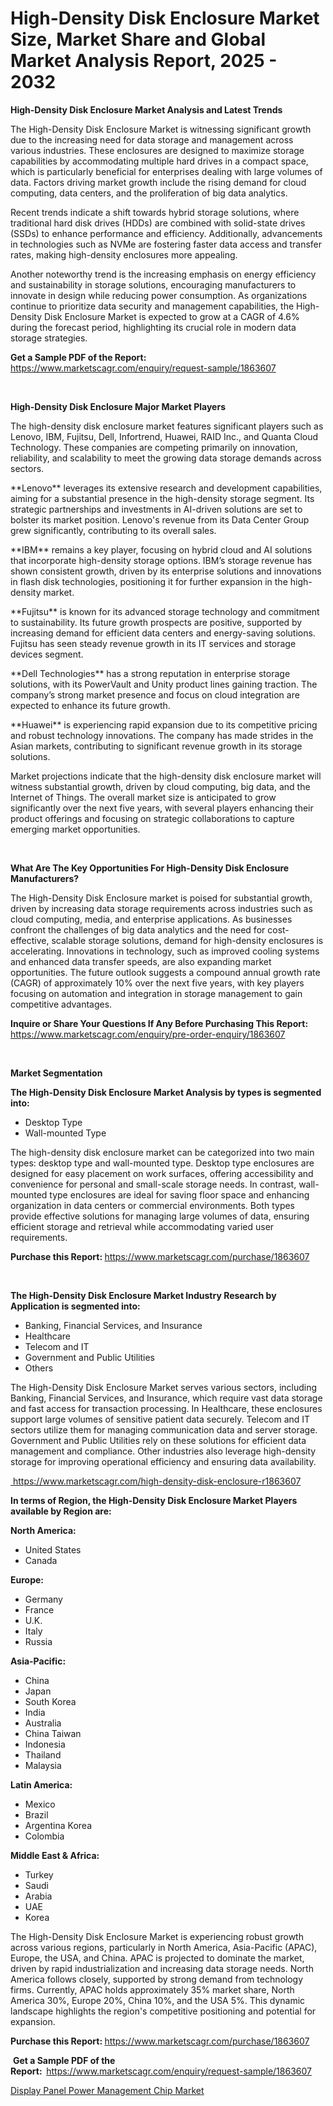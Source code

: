 <p><h1>High-Density Disk Enclosure Market Size, Market Share and Global Market Analysis Report, 2025 - 2032</h1></p><p><strong>High-Density Disk Enclosure Market Analysis and Latest Trends</strong></p>
<p><p>The High-Density Disk Enclosure Market is witnessing significant growth due to the increasing need for data storage and management across various industries. These enclosures are designed to maximize storage capabilities by accommodating multiple hard drives in a compact space, which is particularly beneficial for enterprises dealing with large volumes of data. Factors driving market growth include the rising demand for cloud computing, data centers, and the proliferation of big data analytics.</p><p>Recent trends indicate a shift towards hybrid storage solutions, where traditional hard disk drives (HDDs) are combined with solid-state drives (SSDs) to enhance performance and efficiency. Additionally, advancements in technologies such as NVMe are fostering faster data access and transfer rates, making high-density enclosures more appealing. </p><p>Another noteworthy trend is the increasing emphasis on energy efficiency and sustainability in storage solutions, encouraging manufacturers to innovate in design while reducing power consumption. As organizations continue to prioritize data security and management capabilities, the High-Density Disk Enclosure Market is expected to grow at a CAGR of 4.6% during the forecast period, highlighting its crucial role in modern data storage strategies.</p></p>
<p><strong>Get a Sample PDF of the Report:&nbsp;</strong> <a href="https://www.marketscagr.com/enquiry/request-sample/1863607?utm_campaign=3198&utm_medium=2&utm_source=Github&utm_content=ia&utm_term=07042025&utm_id=high-density-disk-enclosure">https://www.marketscagr.com/enquiry/request-sample/1863607</a></p>
<p>&nbsp;</p>
<p><strong>High-Density Disk Enclosure Major Market Players</strong></p>
<p><p>The high-density disk enclosure market features significant players such as Lenovo, IBM, Fujitsu, Dell, Infortrend, Huawei, RAID Inc., and Quanta Cloud Technology. These companies are competing primarily on innovation, reliability, and scalability to meet the growing data storage demands across sectors.</p><p>**Lenovo** leverages its extensive research and development capabilities, aiming for a substantial presence in the high-density storage segment. Its strategic partnerships and investments in AI-driven solutions are set to bolster its market position. Lenovo's revenue from its Data Center Group grew significantly, contributing to its overall sales.</p><p>**IBM** remains a key player, focusing on hybrid cloud and AI solutions that incorporate high-density storage options. IBM’s storage revenue has shown consistent growth, driven by its enterprise solutions and innovations in flash disk technologies, positioning it for further expansion in the high-density market.</p><p>**Fujitsu** is known for its advanced storage technology and commitment to sustainability. Its future growth prospects are positive, supported by increasing demand for efficient data centers and energy-saving solutions. Fujitsu has seen steady revenue growth in its IT services and storage devices segment.</p><p>**Dell Technologies** has a strong reputation in enterprise storage solutions, with its PowerVault and Unity product lines gaining traction. The company’s strong market presence and focus on cloud integration are expected to enhance its future growth.</p><p>**Huawei** is experiencing rapid expansion due to its competitive pricing and robust technology innovations. The company has made strides in the Asian markets, contributing to significant revenue growth in its storage solutions.</p><p>Market projections indicate that the high-density disk enclosure market will witness substantial growth, driven by cloud computing, big data, and the Internet of Things. The overall market size is anticipated to grow significantly over the next five years, with several players enhancing their product offerings and focusing on strategic collaborations to capture emerging market opportunities.</p></p>
<p>&nbsp;</p>
<p><strong>What Are The Key Opportunities For High-Density Disk Enclosure Manufacturers?</strong></p>
<p><p>The High-Density Disk Enclosure market is poised for substantial growth, driven by increasing data storage requirements across industries such as cloud computing, media, and enterprise applications. As businesses confront the challenges of big data analytics and the need for cost-effective, scalable storage solutions, demand for high-density enclosures is accelerating. Innovations in technology, such as improved cooling systems and enhanced data transfer speeds, are also expanding market opportunities. The future outlook suggests a compound annual growth rate (CAGR) of approximately 10% over the next five years, with key players focusing on automation and integration in storage management to gain competitive advantages.</p></p>
<p><strong>Inquire or Share Your Questions If Any Before Purchasing This Report:</strong> <a href="https://www.marketscagr.com/enquiry/pre-order-enquiry/1863607?utm_campaign=3198&utm_medium=2&utm_source=Github&utm_content=ia&utm_term=07042025&utm_id=high-density-disk-enclosure">https://www.marketscagr.com/enquiry/pre-order-enquiry/1863607</a></p>
<p>&nbsp;</p>
<p><strong>Market Segmentation</strong></p>
<p><strong>The High-Density Disk Enclosure Market Analysis by types is segmented into:</strong></p>
<p><ul><li>Desktop Type</li><li>Wall-mounted Type</li></ul></p>
<p><p>The high-density disk enclosure market can be categorized into two main types: desktop type and wall-mounted type. Desktop type enclosures are designed for easy placement on work surfaces, offering accessibility and convenience for personal and small-scale storage needs. In contrast, wall-mounted type enclosures are ideal for saving floor space and enhancing organization in data centers or commercial environments. Both types provide effective solutions for managing large volumes of data, ensuring efficient storage and retrieval while accommodating varied user requirements.</p></p>
<p><strong>Purchase this Report:&nbsp;</strong><a href="https://www.marketscagr.com/purchase/1863607?utm_campaign=3198&utm_medium=2&utm_source=Github&utm_content=ia&utm_term=07042025&utm_id=high-density-disk-enclosure">https://www.marketscagr.com/purchase/1863607</a></p>
<p>&nbsp;</p>
<p><strong>The High-Density Disk Enclosure Market Industry Research by Application is segmented into:</strong></p>
<p><ul><li>Banking, Financial Services, and Insurance</li><li>Healthcare</li><li>Telecom and IT</li><li>Government and Public Utilities</li><li>Others</li></ul></p>
<p><p>The High-Density Disk Enclosure Market serves various sectors, including Banking, Financial Services, and Insurance, which require vast data storage and fast access for transaction processing. In Healthcare, these enclosures support large volumes of sensitive patient data securely. Telecom and IT sectors utilize them for managing communication data and server storage. Government and Public Utilities rely on these solutions for efficient data management and compliance. Other industries also leverage high-density storage for improving operational efficiency and ensuring data availability.</p></p>
<p><a href="https://www.marketscagr.com/high-density-disk-enclosure-r1863607?utm_campaign=3198&utm_medium=2&utm_source=Github&utm_content=ia&utm_term=07042025&utm_id=high-density-disk-enclosure">&nbsp;https://www.marketscagr.com/high-density-disk-enclosure-r1863607</a></p>
<p><strong>In terms of Region, the High-Density Disk Enclosure Market Players available by Region are:</strong></p>
<p>
    <p> <strong> North America: </strong>
        <ul>
            <li>United States</li>
            <li>Canada</li>
        </ul>
        </p> 
    <p> <strong> Europe: </strong>
        <ul>
            <li>Germany</li>
            <li>France</li>
            <li>U.K.</li>
            <li>Italy</li>
            <li>Russia</li>
        </ul>
        </p> 
    <p> <strong> Asia-Pacific: </strong>
        <ul>
            <li>China</li>
            <li>Japan</li>
            <li>South Korea</li>
            <li>India</li>
            <li>Australia</li>
            <li>China Taiwan</li>
            <li>Indonesia</li>
            <li>Thailand</li>
            <li>Malaysia</li>
        </ul>
        </p> 
    <p> <strong> Latin America: </strong>
        <ul>
            <li>Mexico</li>
            <li>Brazil</li>
            <li>Argentina Korea</li>
            <li>Colombia</li>
        </ul>
        </p> 
    <p> <strong> Middle East & Africa: </strong>
        <ul>
            <li>Turkey</li>
            <li>Saudi</li>
            <li>Arabia</li>
            <li>UAE</li>
            <li>Korea</li>
        </ul>
    </p>
    </p>
<p><p>The High-Density Disk Enclosure Market is experiencing robust growth across various regions, particularly in North America, Asia-Pacific (APAC), Europe, the USA, and China. APAC is projected to dominate the market, driven by rapid industrialization and increasing data storage needs. North America follows closely, supported by strong demand from technology firms. Currently, APAC holds approximately 35% market share, North America 30%, Europe 20%, China 10%, and the USA 5%. This dynamic landscape highlights the region's competitive positioning and potential for expansion.</p></p>
<p><strong>Purchase this Report: </strong><a href="https://www.marketscagr.com/purchase/1863607?utm_campaign=3198&utm_medium=2&utm_source=Github&utm_content=ia&utm_term=07042025&utm_id=high-density-disk-enclosure">https://www.marketscagr.com/purchase/1863607</a></p>
<p>&nbsp;<strong>Get a Sample PDF of the Report:&nbsp;&nbsp;</strong><a href="https://www.marketscagr.com/enquiry/request-sample/1863607?utm_campaign=3198&utm_medium=2&utm_source=Github&utm_content=ia&utm_term=07042025&utm_id=high-density-disk-enclosure">https://www.marketscagr.com/enquiry/request-sample/1863607</a></p>
<p><strong></strong></p>
<p><p><a href="https://github.com/zurubting/Market-Research-Report-List-1/blob/main/display-panel-power-management-chip-market.md?utm_campaign=3198&utm_medium=2&utm_source=Github&utm_content=ia&utm_term=07042025&utm_id=high-density-disk-enclosure">Display Panel Power Management Chip Market</a></p></p>